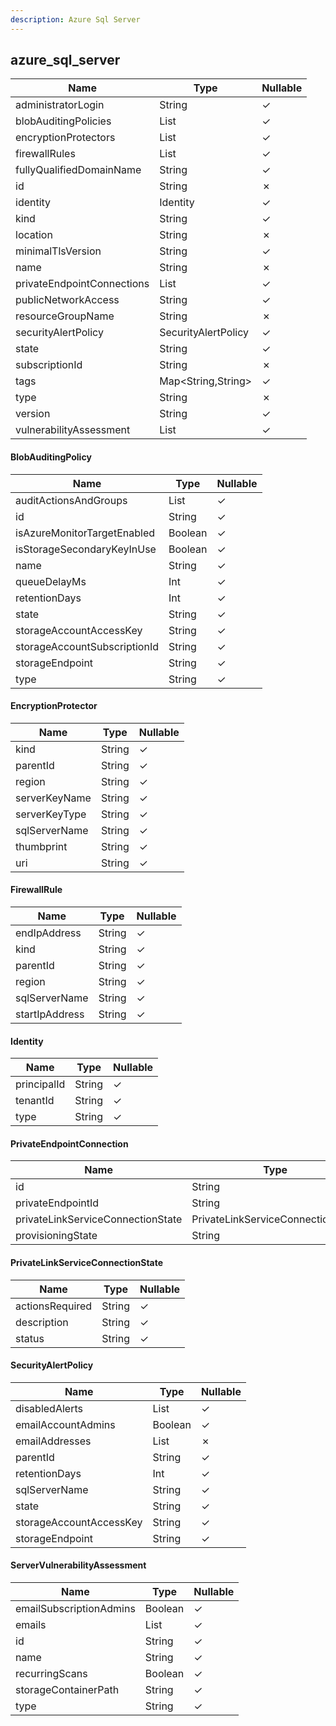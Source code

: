 ```yaml
---
description: Azure Sql Server
---
```

azure_sql_server
----------------

| **Name**                   | **Type**                            | **Nullable** |
| -------------------------- | ----------------------------------- | ------------ |
| administratorLogin         | String                              | &check;      |
| blobAuditingPolicies       | List<BlobAuditingPolicy>            | &check;      |
| encryptionProtectors       | List<EncryptionProtector>           | &check;      |
| firewallRules              | List<FirewallRule>                  | &check;      |
| fullyQualifiedDomainName   | String                              | &check;      |
| id                         | String                              | &cross;      |
| identity                   | Identity                            | &check;      |
| kind                       | String                              | &check;      |
| location                   | String                              | &cross;      |
| minimalTlsVersion          | String                              | &check;      |
| name                       | String                              | &cross;      |
| privateEndpointConnections | List<PrivateEndpointConnection>     | &check;      |
| publicNetworkAccess        | String                              | &check;      |
| resourceGroupName          | String                              | &cross;      |
| securityAlertPolicy        | SecurityAlertPolicy                 | &check;      |
| state                      | String                              | &check;      |
| subscriptionId             | String                              | &cross;      |
| tags                       | Map<String,String>                  | &check;      |
| type                       | String                              | &cross;      |
| version                    | String                              | &check;      |
| vulnerabilityAssessment    | List<ServerVulnerabilityAssessment> | &check;      |

#### BlobAuditingPolicy
| **Name**                     | **Type**     | **Nullable** |
| ---------------------------- | ------------ | ------------ |
| auditActionsAndGroups        | List<String> | &check;      |
| id                           | String       | &check;      |
| isAzureMonitorTargetEnabled  | Boolean      | &check;      |
| isStorageSecondaryKeyInUse   | Boolean      | &check;      |
| name                         | String       | &check;      |
| queueDelayMs                 | Int          | &check;      |
| retentionDays                | Int          | &check;      |
| state                        | String       | &check;      |
| storageAccountAccessKey      | String       | &check;      |
| storageAccountSubscriptionId | String       | &check;      |
| storageEndpoint              | String       | &check;      |
| type                         | String       | &check;      |

#### EncryptionProtector
| **Name**      | **Type** | **Nullable** |
| ------------- | -------- | ------------ |
| kind          | String   | &check;      |
| parentId      | String   | &check;      |
| region        | String   | &check;      |
| serverKeyName | String   | &check;      |
| serverKeyType | String   | &check;      |
| sqlServerName | String   | &check;      |
| thumbprint    | String   | &check;      |
| uri           | String   | &check;      |

#### FirewallRule
| **Name**       | **Type** | **Nullable** |
| -------------- | -------- | ------------ |
| endIpAddress   | String   | &check;      |
| kind           | String   | &check;      |
| parentId       | String   | &check;      |
| region         | String   | &check;      |
| sqlServerName  | String   | &check;      |
| startIpAddress | String   | &check;      |

#### Identity
| **Name**    | **Type** | **Nullable** |
| ----------- | -------- | ------------ |
| principalId | String   | &check;      |
| tenantId    | String   | &check;      |
| type        | String   | &check;      |

#### PrivateEndpointConnection
| **Name**                          | **Type**                          | **Nullable** |
| --------------------------------- | --------------------------------- | ------------ |
| id                                | String                            | &cross;      |
| privateEndpointId                 | String                            | &check;      |
| privateLinkServiceConnectionState | PrivateLinkServiceConnectionState | &check;      |
| provisioningState                 | String                            | &check;      |

#### PrivateLinkServiceConnectionState
| **Name**        | **Type** | **Nullable** |
| --------------- | -------- | ------------ |
| actionsRequired | String   | &check;      |
| description     | String   | &check;      |
| status          | String   | &check;      |

#### SecurityAlertPolicy
| **Name**                | **Type**     | **Nullable** |
| ----------------------- | ------------ | ------------ |
| disabledAlerts          | List<String> | &check;      |
| emailAccountAdmins      | Boolean      | &check;      |
| emailAddresses          | List<String> | &cross;      |
| parentId                | String       | &check;      |
| retentionDays           | Int          | &check;      |
| sqlServerName           | String       | &check;      |
| state                   | String       | &check;      |
| storageAccountAccessKey | String       | &check;      |
| storageEndpoint         | String       | &check;      |

#### ServerVulnerabilityAssessment
| **Name**                | **Type**     | **Nullable** |
| ----------------------- | ------------ | ------------ |
| emailSubscriptionAdmins | Boolean      | &check;      |
| emails                  | List<String> | &check;      |
| id                      | String       | &check;      |
| name                    | String       | &check;      |
| recurringScans          | Boolean      | &check;      |
| storageContainerPath    | String       | &check;      |
| type                    | String       | &check;      |
